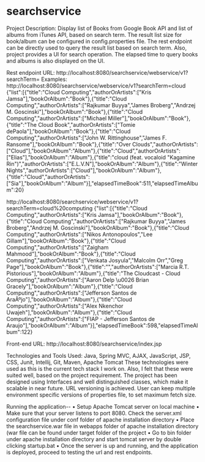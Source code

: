 # searchservice

Project Description:
Display list of Books from Google Book API and list of albums from iTunes API, based on search term. The result list size for book/album 
can be configured in config.properties file. The rest endpoint can be directly used to query the result list based on search term. 
Also, project provides a UI for search operation. The elapsed time to query books and albums is also displayed on the UI.

Rest endpoint URL:
http://localhost:8080/searchservice/webservice/v1?searchTerm=
Examples:
http://localhost:8080/searchservice/webservice/v1?searchTerm=cloud
{"list":[{"title":"Cloud Computing","authorOrArtists":["Kris Jamsa"],"bookOrAlbum":"Book"},{"title":"Cloud Computing","authorOrArtists":["Rajkumar Buyya","James Broberg","Andrzej M. Goscinski"],"bookOrAlbum":"Book"},{"title":"Cloud Computing","authorOrArtists":["Michael Miller"],"bookOrAlbum":"Book"},{"title":"The Cloud Book","authorOrArtists":["Tomie dePaola"],"bookOrAlbum":"Book"},{"title":"Cloud Computing","authorOrArtists":["John W. Rittinghouse","James F. Ransome"],"bookOrAlbum":"Book"},{"title":"Over Clouds","authorOrArtists":["Cloud"],"bookOrAlbum":"Album"},{"title":"Cloud","authorOrArtists":["Elias"],"bookOrAlbum":"Album"},{"title":"cloud (feat. vocaloid \"Kagamine Rin\")","authorOrArtists":["E.L.V.N"],"bookOrAlbum":"Album"},{"title":"Winter Nights","authorOrArtists":["Cloud"],"bookOrAlbum":"Album"},{"title":"Cloud","authorOrArtists":["Sia"],"bookOrAlbum":"Album"}],"elapsedTimeBook":511,"elapsedTimeAlbum":20}

http://localhost:8080/searchservice/webservice/v1?searchTerm=cloud%20computing
{"list":[{"title":"Cloud Computing","authorOrArtists":["Kris Jamsa"],"bookOrAlbum":"Book"},{"title":"Cloud Computing","authorOrArtists":["Rajkumar Buyya","James Broberg","Andrzej M. Goscinski"],"bookOrAlbum":"Book"},{"title":"Cloud Computing","authorOrArtists":["Nikos Antonopoulos","Lee Gillam"],"bookOrAlbum":"Book"},{"title":"Cloud Computing","authorOrArtists":["Zaigham Mahmood"],"bookOrAlbum":"Book"},{"title":"Cloud Computing","authorOrArtists":["Venkata Josyula","Malcolm Orr","Greg Page"],"bookOrAlbum":"Book"},{"title":"","authorOrArtists":["Marcia R.T. Pistorious"],"bookOrAlbum":"Album"},{"title":"The Cloudcast - Cloud Computing","authorOrArtists":["Aaron Delp \u0026 Brian Gracely"],"bookOrAlbum":"Album"},{"title":"Cloud Computing","authorOrArtists":["Jefferson Santos de AraÃºjo"],"bookOrAlbum":"Album"},{"title":"Cloud Computing","authorOrArtists":["Alex Nkenchor Uwajeh"],"bookOrAlbum":"Album"},{"title":"Cloud Computing","authorOrArtists":["FIAP - Jefferson Santos de Araujo"],"bookOrAlbum":"Album"}],"elapsedTimeBook":598,"elapsedTimeAlbum":122}

Front-end URL:
http://localhost:8080/searchservice/index.jsp

Technologies and Tools Used:
Java, Spring MVC, AJAX, JavaScript, JSP, CSS, Junit, Intellij, Git, Maven, Apache Tomcat
These technologies were used as this is the current tech stack I work on. Also, I felt that these were suited well, based on the project requirement.
The project has been designed using Interfaces and well distinguished classes, which make it scalable in near future. URL versioning is achieved. User can keep multiple environment specific versions of properties file, to set maximum fetch size.

Running the application--
•	Setup Apache Tomcat server on local machine
•	Make sure that your server listens to port 8080. Check the server.xml configuration file under conf folder of apache installation 
directory
•	Place the searchservice.war file in webapps folder of apache installation directory (war file can be found under target folder 
of the project
•	Go to bin folder under apache installation directory and start tomcat server by double clicking startup.bat
•	Once the server is up and running, and the application is deployed, proceed to testing the url and rest endpoints.
